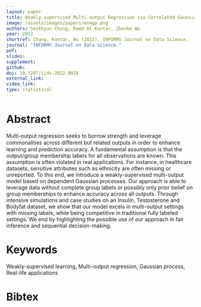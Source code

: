 ```yaml
---
layout: paper
title: Weakly-supervised Multi-output Regression via Correlated Gaussian Processes
image: /assets/images/papers/wsmgp.png
authors: Seokhyun Chung, Raed Al Kontar, Zhenke Wu
year: 2022
shortref: Chung, Kontar, Wu (2022). INFORMS Journal on Data Science.
journal: "INFORMS Journal on Data Science."
pdf: 
slides: 
supplement: 
github: 
doi: 10.1287/ijds.2022.0018
external_link:
video_link: 
type: statistical
---
```


# Abstract

Multi-output regression seeks to borrow strength and leverage commonalities across diﬀerent but related outputs in order to enhance learning and prediction accuracy. A fundamental assumption is that the output/group membership labels for all observations are known. This assumption is often violated in real applications. For instance, in healthcare datasets, sensitive attributes such as ethnicity are often missing or unreported. To this end, we introduce a weakly-supervised multi-output model based on dependent Gaussian processes. Our approach is able to leverage data without complete group labels or possibly only prior belief on group memberships to enhance accuracy across all outputs. Through intensive simulations and case studies on an Insulin, Testosterone and Bodyfat dataset, we show that our model excels in multi-output settings with missing labels, while being competitive in traditional fully labeled settings. We end by highlighting the possible use of our approach in fair inference and sequential decision-making.

# Keywords

Weakly-supervised learning, Multi-output regression, Gaussian process, Real-life applications

# Bibtex
